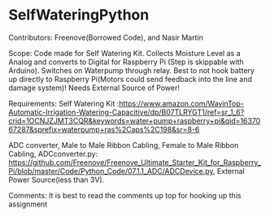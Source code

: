 # SelfWateringPython

Contributors: Freenove(Borrowed Code), and Nasir Martin

Scope: Code made for Self Watering Kit. Collects Moisture Level as a Analog and converts to Digital for Raspberry Pi (Step is skippable with Arduino). Switches on Waterpump through relay. Best to not hook battery up directly to Raspberry Pi(Motors could send feedback into the line and damage system)! Needs External Source of Power! 

Requirements: Self Watering Kit :https://www.amazon.com/WayinTop-Automatic-Irrigation-Watering-Capacitive/dp/B07TLRYGT1/ref=sr_1_6?crid=1OCNJZJMT3CQR&keywords=water+pump+raspberry+pi&qid=1637067287&sprefix=waterpump+ras%2Caps%2C198&sr=8-6

ADC converter, Male to Male Ribbon Cabling, Female to Male Ribbon Cabling, ADCconverter.py: https://github.com/Freenove/Freenove_Ultimate_Starter_Kit_for_Raspberry_Pi/blob/master/Code/Python_Code/07.1.1_ADC/ADCDevice.py, External Power Source(less than 3V).

Comments: It is best to read the comments up top for hooking up this assignment
